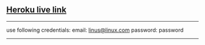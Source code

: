 ## [Heroku live link](https://agile-earth-77384.herokuapp.com/)

---

use following credentials:
email: linus@linux.com
password: password

---
